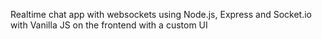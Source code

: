Realtime chat app with websockets using Node.js, Express and Socket.io with Vanilla JS on the frontend with a custom UI 
